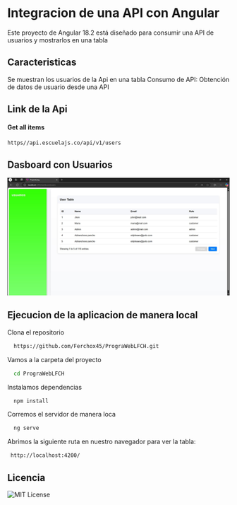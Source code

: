 # Integracion de una API con Angular
Este proyecto de Angular 18.2 está diseñado para consumir una API de usuarios y mostrarlos en una tabla

## Caracteristicas
Se muestran los usuarios de la Api en una tabla
Consumo de API: Obtención de datos de usuario desde una API


## Link de la Api

#### Get all items

```https:
https//api.escuelajs.co/api/v1/users
```
## Dasboard con Usuarios
![Pantalla de Login](public/image/Dashboard.jpg)

## Ejecucion de la aplicacion de manera local

Clona el repositorio

```bash
  https://github.com/Ferchox45/PrograWebLFCH.git
```

Vamos a la carpeta del proyecto

```bash
  cd PrograWebLFCH
```

Instalamos dependencias

```bash
  npm install
```

Corremos el servidor de manera loca

```bash
  ng serve
```
Abrimos la siguiente ruta en nuestro navegador para ver la tabla:

```bash
 http://localhost:4200/
```


## Licencia
![MIT License](https://img.shields.io/badge/License-MIT-green.svg)
